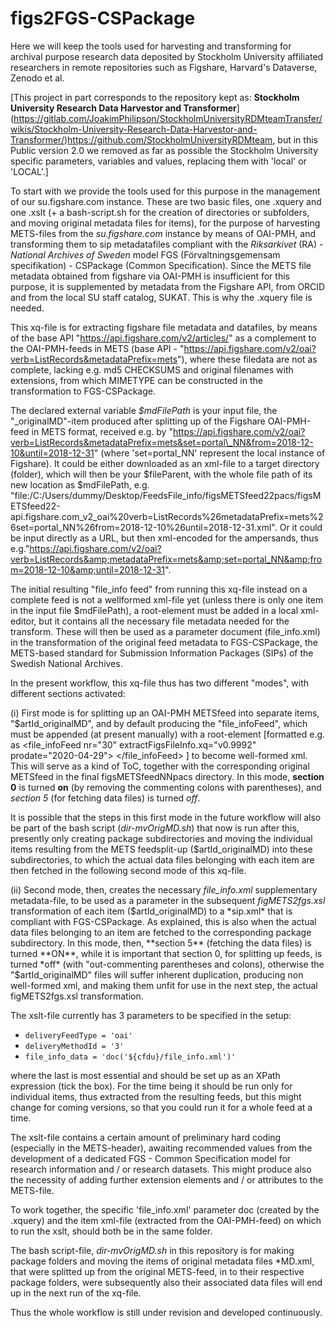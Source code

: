 ﻿# figs2FGS-CSPackage

Here we will keep the tools used for harvesting and transforming for archival purpose research data deposited by Stockholm University affiliated researchers in remote repositories such as Figshare, Harvard's Dataverse, Zenodo et al.

\[This project in part corresponds to the repository kept as: **Stockholm University Research Data Harvestor and Transformer**](https://gitlab.com/JoakimPhilipson/StockholmUniversityRDMteamTransfer/wikis/Stockholm-University-Research-Data-Harvestor-and-Transformer/)https://github.com/StockholmUniversityRDMteam, but in this Public version 2.0 we removed as far as possible the Stockholm University specific parameters, variables and values, replacing them with 'local' or 'LOCAL'.\]

To start with we provide the tools used for this purpose in the management of our su.figshare.com instance. These are two basic files, one .xquery and one .xslt (+ a bash-script.sh for the creation of directories or subfolders, and moving original metadata files for items), for the purpose of harvesting METS-files from the *su.figshare.com* instance by means of OAI-PMH, and transforming them to sip metadatafiles compliant with the *Riksarkivet* (RA) - *National Archives of Sweden* model FGS (Förvaltningsgemensam specifikation) - CSPackage (Common Specification). Since the METS file metadata obtained from figshare via OAI-PMH is insufficient for this purpose, it is supplemented by metadata from the Figshare API, from ORCID and from the local SU staff catalog, SUKAT. This is why the .xquery file is needed.

This xq-file is for extracting figshare file metadata and datafiles, by means of the base API "https://api.figshare.com/v2/articles/" as a complement to the OAI-PMH-feeds in METS (base API - "https://api.figshare.com/v2/oai?verb=ListRecords&metadataPrefix=mets"), where these filedata are not as complete, lacking e.g. md5 CHECKSUMS and original filenames with extensions, from which MIMETYPE can be constructed in the transformation to FGS-CSPackage. 

The declared external variable _$mdFilePath_ is your input file, the "\_originalMD"-item produced after splitting up of the Figshare OAI-PMH-feed in METS format, received e.g.  by "https://api.figshare.com/v2/oai?verb=ListRecords&metadataPrefix=mets&set=portal\_NN&from=2018-12-10&until=2018-12-31" (where 'set=portal\_NN' represent the local instance of Figshare). It could be either downloaded as an xml-file to a target directory (folder), which will then be your $fileParent, with the whole file path of its new location as $mdFilePath, e.g. "file:/C:/Users/dummy/Desktop/FeedsFile\_info/figsMETSfeed22pacs/figsMETSfeed22-api.figshare.com_v2_oai%20verb=ListRecords%26metadataPrefix=mets%26set=portal\_NN%26from=2018-12-10%26until=2018-12-31.xml". Or it could be input directly as a URL, but then xml-encoded for the ampersands, thus e.g."https://api.figshare.com/v2/oai?verb=ListRecords&amp;metadataPrefix=mets&amp;set=portal_NN&amp;from=2018-12-10&amp;until=2018-12-31". 

The initial resulting "file\_info feed" from running this xq-file instead on a complete feed is not a wellformed xml-file yet (unless there is only one item in the input file $mdFilePath), a root-element must be added in a local xml-editor, but it contains all the necessary file metadata needed for the transform. These will then be used as a parameter document (file_info.xml) in the transformation of the original feed metadata to FGS-CSPackage, the METS-based standard for Submission Information Packages (SIPs) of the Swedish National Archives. 

In the present workflow, this xq-file thus has two different "modes", with different sections activated:

(i) First mode is for splitting up an OAI-PMH METSfeed into separate items, "$artId\_originalMD", and by default producing the "file_infoFeed", which must be appended (at present manually) with a root-element [formatted e.g. as <file\_infoFeed nr="30" extractFigsFileInfo.xq="v0.9992" prodate="2020-04-29"> </file_infoFeed> ] to become well-formed xml. This will serve as a kind of ToC, together with the corresponding original METSfeed in the final figsMETSfeedNNpacs directory.
In this mode, **section 0** is turned **on** (by removing the commenting  colons with parentheses), and *section 5* (for fetching data files) is turned *off*.

It is possible that the steps in this first mode in the future workflow will also be part of the bash script (*dir-mvOrigMD.sh*) that now is run after this, presently only creating package subdirectories and moving the individual items resulting from the METS feedsplit-up ($artId_originalMD) into these subdirectories, to which the actual data files belonging with each item are then fetched in the following second mode of this xq-file.

(ii) Second mode, then, creates the necessary _file\_info.xml_ supplementary metadata-file, to be used as a parameter in the subsequent *figMETS2fgs.xsl* transformation of each item ($artId_originalMD) to a *sip.xml* that is compliant with FGS-CSPackage. As explained, this is also when the actual data files belonging to an item are fetched to the corresponding package subdirectory.
In this mode, then, **section 5** (fetching the data files) is turned **ON**, while it is important that section 0, for splitting up feeds, is turned *off* (with "out-commenting parentheses and colons), otherwise the "$artId_originalMD" files will suffer inherent duplication, producing non well-formed xml, and making them unfit for use in the next step, the actual figMETS2fgs.xsl transformation.

The xslt-file currently has 3 parameters to be specified in the setup:

* `deliveryFeedType = 'oai'` 
* `deliveryMethodId = '3' `
* `file_info_data = 'doc('${cfdu}/file_info.xml')'`

where the last is most essential and should be set up as an XPath expression (tick the box). For the time being it should be run only for individual items, thus extracted from the resulting feeds, but this might change for coming versions, so that you could run it for a whole feed at a time.

The xslt-file contains a certain amount of preliminary hard coding (especially in the METS-header), awaiting recommended values from the development of a dedicated FGS - Common Specification model for research information and / or research datasets. This might produce also the necessity of adding further extension elements and / or attributes to the METS-file.

To work together, the specific 'file_info.xml' parameter doc (created by the .xquery) and the item xml-file (extracted from the OAI-PMH-feed) on which to run the xslt, should both be in the same folder.

The bash script-file, *dir-mvOrigMD.sh* in this repository is for making package folders and moving the items of original metadata files \*MD.xml, that were splitted up from the original METS-feed, in to their respective package folders, were subsequently also their associated data files will end up in the next run of the xq-file.

Thus the whole workflow is still under revision and developed continuously.
